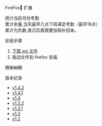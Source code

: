 FireFox🦊 扩展 

统计当前月份考勤  
累计余量,当天最早几点下班满足考勤（最早18点）  
累计为负数,表示后面需要加班补回来。

安装步骤
1. [下载 xpi 文件][xpi_v1.4.2]
2. 拖动文件到 firefox 安装. 



~~预览如图~~


版本纪录
+ [v1.4.2][xpi_v1.4.2]  
+ [v1.4.1][xpi_v1.4.1]  
+ [v1.4][xpi_v1.4.0]  
+ [v1.3.2][xpi_v1.3.2]  
+ [v1.3.1][xpi_v1.3.1]  
+ [v1.3][xpi_v1.3]  
+ [v1.2][xpi_v1.2]  





[xpi_v1.2]: https://github.com/vitock/hl-checkin/raw/master/xpi/huoli_checkin-1.2-fx.xpi
[xpi_v1.3]: https://github.com/vitock/hl-checkin/raw/master/xpi/huoli_checkin-1.3-fx.xpi
[xpi_v1.3.1]: https://github.com/vitock/hl-checkin/raw/master/xpi/huoli_checkin-1.3.1-fx.xpi
[xpi_v1.3.2]: https://github.com/vitock/hl-checkin/raw/master/xpi/huoli_checkin-1.3.2-fx.xpi
[xpi_v1.4.0]: https://github.com/vitock/hl-checkin/raw/master/xpi/huoli_checkin-1.4.0.xpi
[xpi_v1.4.1]: https://github.com/vitock/hl-checkin/raw/master/xpi/huoli_checkin-1.4.1.xpi
[xpi_v1.4.2]: https://github.com/vitock/hl-checkin/raw/master/xpi/huoli_checkin-1.4.2.xpi

